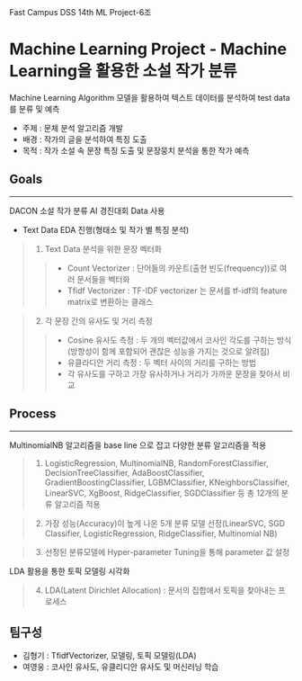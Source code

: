Fast Campus DSS 14th ML Project-6조
# Machine Learning Project - Machine Learning을 활용한 소설 작가 분류

Machine Learning Algorithm 모델을 활용하여 텍스트 데이터를 분석하여 test data를 분류 및 예측

- 주제 : 문체 분석 알고리즘 개발
- 배경 : 작가의 글을 분석하여 특징 도출
- 목적 : 작가 소설 속 문장 특징 도출 및 문장뭉치 분석을 통한 작가 예측

## Goals
----------------------------------------------------
DACON 소설 작가 분류 AI 경진대회 Data 사용
* Text Data EDA 진행(형태소 및 작가 별 특징 분석)

> 1. Text Data 분석을 위한 문장 벡터화
>   >* Count Vectorizer : 단어들의 카운트(출현 빈도(frequency))로 여러 문서들을 벡터화
>   >* Tfidf Vectorizer : TF-IDF vectorizer 는 문서를 tf-idf의 feature matrix로 변환하는 클래스

> 2. 각 문장 간의 유사도 및 거리 측정
>   >- Cosine 유사도 측정 : 두 개의 벡터값에서 코사인 각도를 구하는 방식(방향성이 함께 포함되어 괜찮은 성능을 가지는 것으로 알려짐)
>   >- 유클라디안 거리 측정 : 두 벡터 사이의 거리를 구하는 방법
>   >- 각 유사도를 구하고 가장 유사하거나 거리가 가까운 문장을 찾아서 비교

## Process
-----------------------------------------------------
MultinomialNB 알고리즘을 base line 으로 잡고 다양한 분류 알고리즘을 적용

>1. LogisticRegression, MultinomialNB, RandomForestClassifier, DecisionTreeClassifier, AdaBoostClassifier, GradientBoostingClassifier,
LGBMClassifier, KNeighborsClassifier, LinearSVC, XgBoost, RidgeClassifier,
SGDClassifier 등 총 12개의 분류 알고리즘 적용

>2. 가장 성능(Accuracy)이 높게 나온 5개 분류 모델 선정(LinearSVC, SGD Classifier, LogisticRegression, RidgeClassifier, Multinomial NB)

>3. 선정된 분류모델에 Hyper-parameter Tuning을 통해 parameter 값 설정

LDA 활용을 통한 토픽 모델링 시각화
>4. LDA(Latent Dirichlet Allocation) : 문서의 집합에서 토픽을 찾아내는 프로세스



## 팀구성

* 김형기 : TfidfVectorizer, 모델링, 토픽 모델링(LDA)
* 여영웅 : 코사인 유사도, 유클리디안 유사도 및 머신러닝 학습


